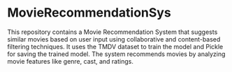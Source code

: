 # MovieRecommendationSys
This repository contains a Movie Recommendation System that suggests similar movies based on user input using collaborative and content-based filtering techniques. It uses the TMDV dataset to train the model and Pickle for saving the trained model. The system recommends movies by analyzing movie features like genre, cast, and ratings.
